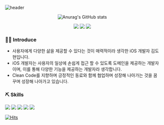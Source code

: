 ![header](https://capsule-render.vercel.app/api?type=wave&color=gradient&height=300&section=header&text=Jenny&fontSize=90&fontColor=ffffff&fontAlignY=40)

<!--
**Do-hyun-Kim/Do-hyun-Kim** is a ✨ _special_ ✨ repository because its `README.md` (this file) appears on your GitHub profile.

Here are some ideas to get you started:
-->


<div align="center">
    
 ![Anurag's GitHub stats](https://github-readme-stats.vercel.app/api?username=Do-hyun-Kim&show_icons=true&theme=radical)
  
  <a href="https://velog.io/@dohyun8032" target="_blank">
    <img src="https://img.shields.io/badge/Dev%20Velog-20c997?style=flat&logo=Vimeo&logoColor=white"/></a>
  <a href="mailto:dohyun8032@gmail.com" target="_blank">
  <img src="https://img.shields.io/badge/Jenny Mail%20-EA4335?style=flat&logo=Gmail&logoColor=white&link=mailto:dohyun8032@gmail.com"/></a>
  <a href="https://github.com/Do-hyun-Kim" target="_blank"><img src="https://img.shields.io/badge/GitHub%20-181717?style=flat&logo=GitHub&logoColor=white"/></a>

</div>


### 🙋‍♂️  Introduce

- 사용자에게 다양한 삶을 제공할 수 있다는 것이 매력적이라 생각한 iOS 개발자 김도현입니다.
- iOS 개발자는 사용자의 일상에 손쉽게 접근 할 수 있도록 도메인을 제공하는 개발자이며, 이를 통해 다양한 기능을 제공하는 개발자라 생각합니다.
- Clean Code를 지향하며 긍정적인 동료와 함께 협업하며 성장해 나아가는 것을 꿈꾸며 성장해 나아가고 있습니다.


### ⛏  Skills
<img src="https://img.shields.io/badge/Xcode%20-6cd6e8?style=flat-square&logo=Xcode&logoColor=black"/> <img src="https://img.shields.io/badge/Swift%20-E9967A?style=flat-square&logo=swift&logoColor=white"/>
<img src="https://img.shields.io/badge/cocoaPods%20-EE3322?style=flat-square&logo=CocoaPods&logoColor=white"/> 
<img src="https://img.shields.io/badge/Git-20B2AA?style=flat-square&logo=Git&logoColor=white"/>
<img src="https://img.shields.io/badge/-GraphQL-E10098?style=flat-square&logo=graphql&logoColor=white"/>

[![Hits](https://hits.seeyoufarm.com/api/count/incr/badge.svg?url=https%3A%2F%2Fgithub.com%2FDo-hyun-Kim&count_bg=%233FAEA5&title_bg=%23646060&icon=&icon_color=%23F38282&title=hits&edge_flat=false)](https://hits.seeyoufarm.com)
 
